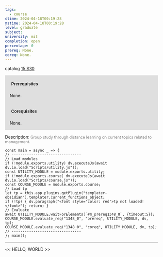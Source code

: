 ```yaml
---
tags:
  - course
ctime: 2024-04-18T00:19:28
mstime: 2024-04-18T00:19:28
level: graduate
subject: 
university: mit
completion: open
percentage: 0
prereq: None.
coreq: None.
---
```


catalog [15.S30](http://student.mit.edu/catalog/m15c.html#15.S30)

<span style="display: block; padding: 15px; background-color: rgb(100, 100, 100, 0.2);"><font id="m_prereq1348_0" style="display: block; font-family: Arial, sans-serif; font-weight: bold; padding: 5px">Prerequisites</font><br><span id="prereq1348_0">None.</span></span>
<span style="display: block; padding: 15px; background-color: rgb(100, 100, 100, 0.2);"><font id="m_coreq1348_0" style="display: block; font-family: Arial, sans-serif; font-weight: bold; padding: 5px">Corequisites</font><br><span id="coreq1348_0">None.</span></span>

<font style="">Description:</font>
<font style="color: grey; font-size: 0.8rem;">Group study through distance learning on current topics related to management.</font>

```dataviewjs
const main = async _ => {
// --------------------------------
// Load modules
if (!module.exports.utility) dv.executeJs(await dv.io.load("Scripts/utility.js"));
const UTILITY_MODULE = module.exports.utility;
if (!module.exports.course) dv.executeJs(await dv.io.load("Scripts/course.js"));
const COURSE_MODULE = module.exports.course;
// Load tp
let tp = this.app.plugins.getPlugin("templater-obsidian").templater.current_functions_object;
if (!tp) { dv.paragraph("<font style='color: red'>tp not loaded!</font>"); return; }
// Evaluate
await UTILITY_MODULE.waitForElements(`#m_prereq1348_0`, {timeout:5});
COURSE_MODULE.evaluate_req("1348_0", "prereq", UTILITY_MODULE, dv, tp);
COURSE_MODULE.evaluate_req("1348_0", "coreq", UTILITY_MODULE, dv, tp);
// --------------------------------
}; main();
```

---

<< HELLO, WORLD >>
